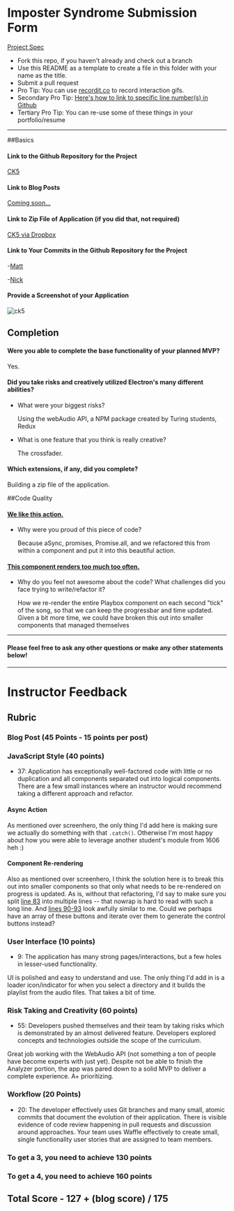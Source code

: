 # Imposter Syndrome Submission Form

[Project Spec](http://frontend.turing.io/projects/imposter-syndrome.html)

* Fork this repo, if you haven't already and check out a branch
* Use this README as a template to create a file in this folder with your name as the title.
* Submit a pull request
* Pro Tip: You can use [recordit.co](http://recordit.co/) to record interaction gifs.
* Secondary Pro Tip: [Here's how to link to specific line number(s) in Github](http://stackoverflow.com/questions/23821235/how-to-link-to-specific-line-number-on-github)
* Tertiary Pro Tip: You can re-use some of these things in your portfolio/resume

------

##Basics

#### Link to the Github Repository for the Project
[CK5](https://github.com/MilkMan90/ck5)

#### Link to Blog Posts
[Coming soon...](http://burymewithmymoney.com/)

#### Link to Zip File of Application (if you did that, not required)
[CK5 via Dropbox](https://www.dropbox.com/s/rg6acobashvvwri/ElectronReact-1.0.0-mac.zip?dl=0)

#### Link to Your Commits in the Github Repository for the Project

-[Matt](https://github.com/MilkMan90/ck5/commits?author=MilkMan90)

-[Nick](https://github.com/MilkMan90/ck5/commits?author=nnchambs)

#### Provide a Screenshot of your Application
![ck5](http://g.recordit.co/4rlX5j9W3y.gif)

## Completion

#### Were you able to complete the base functionality of your planned MVP?
  Yes. 

#### Did you take risks and creatively utilized Electron's many different abilities?
* What were your biggest risks?
    
    Using the webAudio API, a NPM package created by Turing students, Redux 
* What is one feature that you think is really creative?
  
    The crossfader. 

#### Which extensions, if any, did you complete?

  Building a zip file of the application. 


##Code Quality

#### [We like this action.](https://github.com/MilkMan90/ck5/blob/master/app/actions/loadsong.js#L56-L85)
* Why were you proud of this piece of code?

  Because aSync, promises, Promise.all, and we refactored this from within a  component and put it into this beautiful action. 

#### [This component renders too much too often.](https://github.com/MilkMan90/ck5/blob/master/app/components/PlayBox.js#L80-L103)
* Why do you feel not awesome about the code? What challenges did you face trying to write/refactor it? 

  How we re-render the entire Playbox component on each second "tick" of the  song, so that we can keep the progressbar and time updated. Given a bit more  time, we could have broken this out into smaller components that managed  themselves  
  
-----

#### Please feel free to ask any other questions or make any other statements below!

-----

# Instructor Feedback

## Rubric

### Blog Post (45 Points - 15 points per post)

### JavaScript Style (40 points)

* 37: Application has exceptionally well-factored code with little or no duplication and all components separated out into logical components. There are a few small instances where an instructor would recommend taking a different approach and refactor.

#### Async Action
As mentioned over screenhero, the only thing I'd add here is making sure we actually do something with that `.catch()`. Otherwise I'm most happy about how you were able to leverage another student's module from 1606 heh :)

#### Component Re-rendering
Also as mentioned over screenhero, I think the solution here is to break this out into smaller components so that only what needs to be re-rendered on progress is updated. As is, without that refactoring, I'd say to make sure you split [line 83](https://github.com/MilkMan90/ck5/blob/master/app/components/PlayBox.js#L83) into multiple lines -- that nowrap is hard to read with such a long line. And [lines 90-93](https://github.com/MilkMan90/ck5/blob/master/app/components/PlayBox.js#L90-L93) look awfully similar to me. Could we perhaps have an array of these buttons and iterate over them to generate the control buttons instead?


### User Interface (10 points)

* 9: The application has many strong pages/interactions, but a few holes in lesser-used functionality. 

UI is polished and easy to understand and use. The only thing I'd add in is a loader icon/indicator for when you select a directory and it builds the playlist from the audio files. That takes a bit of time.


### Risk Taking and Creativity (60 points)

- 55: Developers pushed themselves and their team by taking risks which is demonstrated by an almost delivered feature. Developers explored concepts and technologies outside the scope of the curriculum.

Great job working with the WebAudio API (not something a ton of people have become experts with just yet). Despite not be able to finish the Analyzer portion, the app was pared down to a solid MVP to deliver a complete experience. A+ prioritizing.


### Workflow (20 Points)

* 20: The developer effectively uses Git branches and many small, atomic commits that document the evolution of their application. There is visible evidence of code review happening in pull requests and discussion around approaches. Your team uses Waffle effectively to create small, single functionality user stories that are assigned to team members.


### To get a 3, you need to achieve 130 points
### To get a 4, you need to achieve 160 points

## Total Score -  127 + (blog score) / 175
